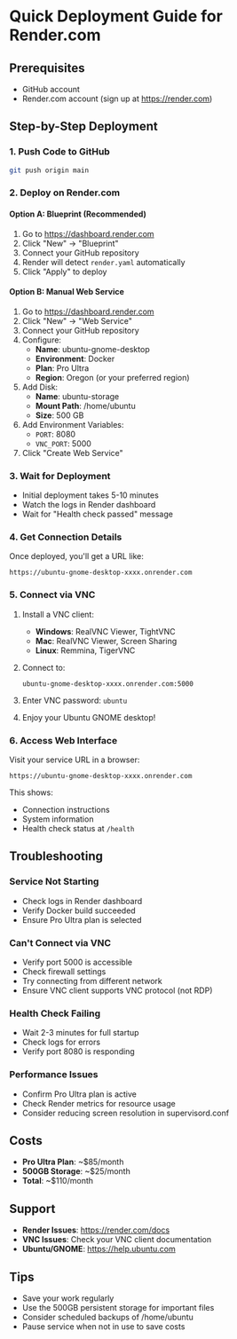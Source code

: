 # Quick Deployment Guide for Render.com

## Prerequisites
- GitHub account
- Render.com account (sign up at https://render.com)

## Step-by-Step Deployment

### 1. Push Code to GitHub
```bash
git push origin main
```

### 2. Deploy on Render.com

#### Option A: Blueprint (Recommended)
1. Go to https://dashboard.render.com
2. Click "New" → "Blueprint"
3. Connect your GitHub repository
4. Render will detect `render.yaml` automatically
5. Click "Apply" to deploy

#### Option B: Manual Web Service
1. Go to https://dashboard.render.com
2. Click "New" → "Web Service"
3. Connect your GitHub repository
4. Configure:
   - **Name**: ubuntu-gnome-desktop
   - **Environment**: Docker
   - **Plan**: Pro Ultra
   - **Region**: Oregon (or your preferred region)
5. Add Disk:
   - **Name**: ubuntu-storage
   - **Mount Path**: /home/ubuntu
   - **Size**: 500 GB
6. Add Environment Variables:
   - `PORT`: 8080
   - `VNC_PORT`: 5000
7. Click "Create Web Service"

### 3. Wait for Deployment
- Initial deployment takes 5-10 minutes
- Watch the logs in Render dashboard
- Wait for "Health check passed" message

### 4. Get Connection Details
Once deployed, you'll get a URL like:
```
https://ubuntu-gnome-desktop-xxxx.onrender.com
```

### 5. Connect via VNC
1. Install a VNC client:
   - **Windows**: RealVNC Viewer, TightVNC
   - **Mac**: RealVNC Viewer, Screen Sharing
   - **Linux**: Remmina, TigerVNC
   
2. Connect to:
   ```
   ubuntu-gnome-desktop-xxxx.onrender.com:5000
   ```

3. Enter VNC password: `ubuntu`

4. Enjoy your Ubuntu GNOME desktop!

### 6. Access Web Interface
Visit your service URL in a browser:
```
https://ubuntu-gnome-desktop-xxxx.onrender.com
```

This shows:
- Connection instructions
- System information
- Health check status at `/health`

## Troubleshooting

### Service Not Starting
- Check logs in Render dashboard
- Verify Docker build succeeded
- Ensure Pro Ultra plan is selected

### Can't Connect via VNC
- Verify port 5000 is accessible
- Check firewall settings
- Try connecting from different network
- Ensure VNC client supports VNC protocol (not RDP)

### Health Check Failing
- Wait 2-3 minutes for full startup
- Check logs for errors
- Verify port 8080 is responding

### Performance Issues
- Confirm Pro Ultra plan is active
- Check Render metrics for resource usage
- Consider reducing screen resolution in supervisord.conf

## Costs
- **Pro Ultra Plan**: ~$85/month
- **500GB Storage**: ~$25/month
- **Total**: ~$110/month

## Support
- **Render Issues**: https://render.com/docs
- **VNC Issues**: Check your VNC client documentation
- **Ubuntu/GNOME**: https://help.ubuntu.com

## Tips
- Save your work regularly
- Use the 500GB persistent storage for important files
- Consider scheduled backups of /home/ubuntu
- Pause service when not in use to save costs
